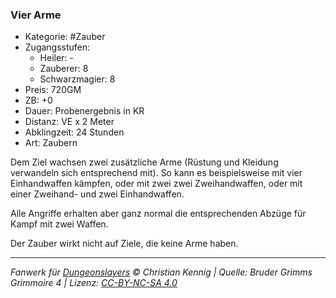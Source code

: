 ### Vier Arme

- Kategorie: #Zauber
- Zugangsstufen:
  - Heiler: -
  - Zauberer: 8
  - Schwarzmagier: 8
- Preis: 720GM
- ZB: +0
- Dauer: Probenergebnis in KR
- Distanz: VE x 2 Meter
- Abklingzeit: 24 Stunden
- Art: Zaubern



Dem Ziel wachsen zwei zusätzliche Arme (Rüstung und Kleidung verwandeln sich entsprechend mit). So kann es beispielsweise mit vier Einhandwaffen kämpfen, oder mit zwei zwei Zweihandwaffen, oder mit einer Zweihand- und zwei Einhandwaffen.

Alle Angriffe erhalten aber ganz normal die entsprechenden Abzüge für Kampf mit zwei Waffen.

Der Zauber wirkt nicht auf Ziele, die keine Arme haben.

---

_Fanwerk für [Dungeonslayers](https://www.dungeonslayers.net/) © Christian Kennig | Quelle: Bruder Grimms Grimmoire 4 | Lizenz: [CC-BY-NC-SA 4.0](https://creativecommons.org/licenses/by-nc-sa/4.0/deed.de)_
